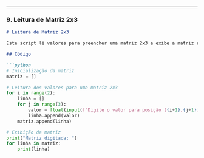 
---

### 9. Leitura de Matriz 2x3

```markdown
# Leitura de Matriz 2x3

Este script lê valores para preencher uma matriz 2x3 e exibe a matriz resultante.

## Código

```python
# Inicialização da matriz
matriz = []

# Leitura dos valores para uma matriz 2x3
for i in range(2):
    linha = []
    for j in range(3):
        valor = float(input(f"Digite o valor para posição ({i+1},{j+1}): "))
        linha.append(valor)
    matriz.append(linha)

# Exibição da matriz
print("Matriz digitada: ")
for linha in matriz:
    print(linha)
